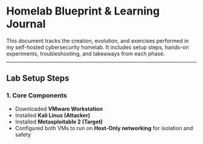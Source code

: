 # Homelab Blueprint & Learning Journal

This document tracks the creation, evolution, and exercises performed in my self-hosted cybersecurity homelab. It includes setup steps, hands-on experiments, troubleshooting, and takeaways from each phase.

---

## Lab Setup Steps

### 1. Core Components
- Downloaded **VMware Workstation**
- Installed **Kali Linux (Attacker)**
- Installed **Metasploitable 2 (Target)**
- Configured both VMs to run on **Host-Only networking** for isolation and safety


